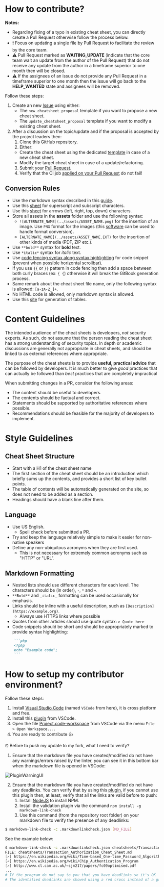 # How to contribute?

**Notes:** 
* Regarding fixing of a typo in existing cheat sheet, you can directly create a Pull Request otherwise follow the process below.
* :heavy_exclamation_mark: Focus on updating a single file by Pull Request to facilitate the review by the core team.
* :warning: Pull Request marked as **WAITING_UPDATE** (indicate that the core team wait an update from the author of the Pull Request) that do not receive any update from the author in a timeframe superior to one month then will be closed.
* :warning: If the assignees of an issue do not provide any Pull Request in a timeframe superior to one month then the issue will go back to the **HELP_WANTED** state and assignees will be removed.

Follow these steps:

1. Create an new [Issue](https://github.com/OWASP/CheatSheetSeries/issues/new/choose) using either:
   - The `new_cheatsheet_proposal` template if you want to propose a new cheat sheet.
   - The `update_cheatsheet_proposal` template if you want to modify a existing cheat sheet.
2. After a discussion on the topic/update and if the proposal is accepted by the project leaders then:
    1. Clone this GitHub repository.
    2. Either:
      - Create the cheat sheet using the dedicated [template](templates/New_CheatSheet.md) in case of a new cheat sheet.
      - Modify the target cheat sheet in case of a update/refactoring.
    3. Submit your [Pull Request](https://help.github.com/articles/creating-a-pull-request/).
    4. Verify that the CI job [applied on your Pull Request](https://travis-ci.org/OWASP/CheatSheetSeries/pull_requests) do not fail!

## Conversion Rules

- Use the markdown syntax described in this [guide](https://guides.github.com/features/mastering-markdown/).
- Use this [sheet](https://gist.github.com/molomby/9bc092e4a125f529ae362de7e46e8176) for superscript and subscript characters.
- Use this [sheet](https://meta.askubuntu.com/a/7383) for arrows (left, right, top, down) characters.
- Store all assets in the **assets** folder and use the following syntax:
    - `![ALTERNATE_NAME](../assets/ASSET_NAME.png)` for the insertion of an image. Use `PNG` format for the images (this [software](https://www.gimp.org/downloads/) can be used to handle format conversion).
    - `[ALTERNATE_NAME](../assets/ASSET_NAME.EXT)` for the insertion of other kinds of media (PDF, ZIP etc.).
- Use `**bold**` syntax for **bold** text.
- Use `*italic*` syntax for *italic* text.
- Use [code fencing syntax along syntax highlighting](https://help.github.com/articles/creating-and-highlighting-code-blocks/) for code snippet (prevent when possible horizontal scrollbar).
- If you use `{{` or `}}` pattern in code fencing then add a space between both curly braces (ex: `{ {`) otherwise it will break the GitBook generation process.
- Same remark about the cheat sheet file name, only the following syntax is allowed: `[a-zA-Z_]+`.
- No HTML code is allowed, only markdown syntax is allowed.
- Use this [site](https://www.tablesgenerator.com/markdown_tables) for generation of tables.

# Content Guidelines

The intended audience of the cheat sheets is developers, _not_ security experts. As such, do not assume that the person reading the cheat sheet has a strong understanding of security topics. In depth or academic discussions are generally not appropriate in cheat sheets, and should be linked to as external references where appropriate.

The purpose of the cheat sheets is to provide **useful, practical advice** that can be followed by developers. It is much better to give _good_ practices that can actually be followed than _best_ practices that are completely impractical

When submitting changes in a PR, consider the following areas:

- The content should be useful to developers.
- The contents should be factual and correct.
- Statements should be supported by authoritative references where possible.
- Recommendations should be feasible for the majority of developers to implement.

# Style Guidelines

## Cheat Sheet Structure

- Start with a H1 of the cheat sheet name
- The first section of the cheat sheet should be an introduction which briefly sums up the contents, and provides a short list of key bullet points.
- The table of contents will be automatically generated on the site, so does not need to be added as a section.
- Headings should have a blank line after them.

## Language

- Use US English.
  * Spell check before submitted a PR.
- Try and keep the language relatively simple to make it easier for non-native speakers
- Define any non-ubiquitous acronyms when they are first used.
  * This is not necessary for extremely common acronyms such as "HTTP" or "URL".

## Markdown Formatting

- Nested lists should use different characters for each level. The characters should be (in order), `-`, `*` and `+`.
- `**Bold**` and `_italic_` formatting can be used occasionally for emphasis.
- Links should be inline with a useful description, such as `[Description](https://example.org)`.
  * Always use HTTPS links where possible
- Quotes from other articles should use quote syntax: `> Quote here`
- Code snippets should be short and should be appropriately marked to provide syntax highlighting:

```md
    ```php
    <?php
    echo "Example code";
    ```
```

# How to setup my contributor environment?

Follow these steps:

1. Install [Visual Studio Code](https://code.visualstudio.com/) (named `VSCode` from here), it is cross platform and free.
2. Install this [plugin](https://github.com/DavidAnson/vscode-markdownlint#install) from VSCode.
3. Open the file [Project.code-workspace](Project.code-workspace) from VSCode via the menu `File > Open Workspace...`.
4. You are ready to contribute :+1:

:alarm_clock: Before to push my update to my fork, what I need to verify?

1. Ensure that the markdown file you have created/modified do not have any warnings/errors raised by the linter, you can see it in this bottom bar when the markdown file is opened in VSCode: 

![PluginWarningUI](assets/README_PluginWarningUI.png)

2. Ensure that the markdown file you have created/modified do not have any deadlinks. You can verify that by using this [plugin](https://www.npmjs.com/package/markdown-link-check), if you cannot use this plugin then, at least, verify that all the links are valid before to push:
    1. Install [NodeJS](https://nodejs.org/en/download/) to install NPM.
    2. Install the validation plugin via the command `npm install -g markdown-link-check`
    3. Use this command (from the repository root folder) on your markdown file to verify the presence of any deadlinks: 

```bash
$ markdown-link-check -c .markdownlinkcheck.json [MD_FILE]
```

See the example below:

```bash
$ markdown-link-check -c .markdownlinkcheck.json cheatsheets/Transaction_Authorization_Cheat_Sheet.md
FILE: cheatsheets/Transaction_Authorization_Cheat_Sheet.md
[✓] https://en.wikipedia.org/wiki/Time-based_One-time_Password_Algorithm
[✓] https://en.wikipedia.org/wiki/Chip_Authentication_Program
[✓] http://www.cl.cam.ac.uk/~sjm217/papers/fc09optimised.pdf
...
# If the program do not say to you that you have deadlinks so it's OK
# The identified deadlinks are showed using a red cross instead of a green tick before the link.
```
